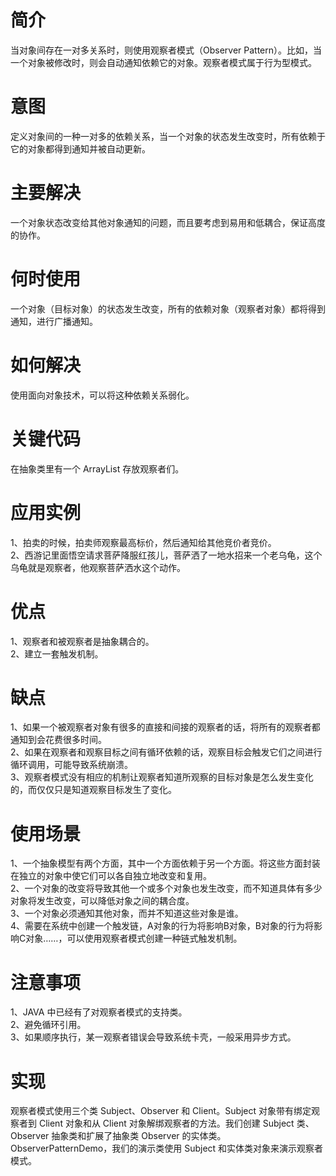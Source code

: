 # 简介
当对象间存在一对多关系时，则使用观察者模式（Observer Pattern）。比如，当一个对象被修改时，则会自动通知依赖它的对象。观察者模式属于行为型模式。
# 意图
定义对象间的一种一对多的依赖关系，当一个对象的状态发生改变时，所有依赖于它的对象都得到通知并被自动更新。
# 主要解决
一个对象状态改变给其他对象通知的问题，而且要考虑到易用和低耦合，保证高度的协作。
# 何时使用
一个对象（目标对象）的状态发生改变，所有的依赖对象（观察者对象）都将得到通知，进行广播通知。
# 如何解决
使用面向对象技术，可以将这种依赖关系弱化。
# 关键代码
在抽象类里有一个 ArrayList 存放观察者们。
# 应用实例 
1、拍卖的时候，拍卖师观察最高标价，然后通知给其他竞价者竞价。 <br>
2、西游记里面悟空请求菩萨降服红孩儿，菩萨洒了一地水招来一个老乌龟，这个乌龟就是观察者，他观察菩萨洒水这个动作。
# 优点
1、观察者和被观察者是抽象耦合的。 <br>
2、建立一套触发机制。<br>
# 缺点 
1、如果一个被观察者对象有很多的直接和间接的观察者的话，将所有的观察者都通知到会花费很多时间。 <br>
2、如果在观察者和观察目标之间有循环依赖的话，观察目标会触发它们之间进行循环调用，可能导致系统崩溃。 <br>
3、观察者模式没有相应的机制让观察者知道所观察的目标对象是怎么发生变化的，而仅仅只是知道观察目标发生了变化。<br>
# 使用场景
1、一个抽象模型有两个方面，其中一个方面依赖于另一个方面。将这些方面封装在独立的对象中使它们可以各自独立地改变和复用。<br>
2、一个对象的改变将导致其他一个或多个对象也发生改变，而不知道具体有多少对象将发生改变，可以降低对象之间的耦合度。<br>
3、一个对象必须通知其他对象，而并不知道这些对象是谁。<br>
4、需要在系统中创建一个触发链，A对象的行为将影响B对象，B对象的行为将影响C对象……，可以使用观察者模式创建一种链式触发机制。<br>
# 注意事项 
1、JAVA 中已经有了对观察者模式的支持类。 <br>
2、避免循环引用。 <br>
3、如果顺序执行，某一观察者错误会导致系统卡壳，一般采用异步方式。<br>
# 实现
观察者模式使用三个类 Subject、Observer 和 Client。Subject 对象带有绑定观察者到 Client 对象和从 Client 对象解绑观察者的方法。我们创建 Subject 类、Observer 抽象类和扩展了抽象类 Observer 的实体类。
ObserverPatternDemo，我们的演示类使用 Subject 和实体类对象来演示观察者模式。

